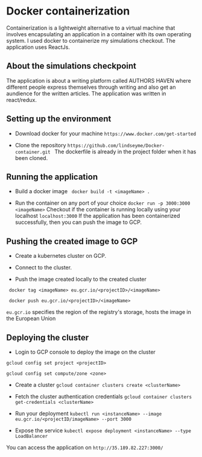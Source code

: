 # Docker containerization
Containerization is a lightweight alternative to a virtual machine that involves encapsulating an application in a container with its own operating system. 
I used docker to containerize my simulations checkout. The application uses ReactJs.


## About the simulations checkpoint
The application is about a writing platform called AUTHORS HAVEN where different people express themselves through writing and also get an aundience for the written articles.
The application was written in react/redux.

## Setting up the environment
- Download docker for your machine
```https://www.docker.com/get-started```

- Clone the repository
```https://github.com/lindseyme/Docker-container.git ```
The dockerfile is already in the project folder when it has been cloned.

## Running the application
- Build a docker image
``` docker build -t <imageName> .```

- Run the container on any port of your choice
``` docker run -p 3000:3000 <imageName> ```
Checkout if the container is running locally using your localhost
``` localhost:3000 ``` 
If the application has been containerized successfully, then you can push the image to GCP.

## Pushing the created image to GCP
- Create a kubernetes cluster on GCP.

- Connect to the cluster.

- Push the image created locally to the created cluster

``` docker tag <imageName> eu.gcr.io/<projectID>/<imageName>```

``` docker push eu.gcr.io/<projectID>/<imageName>```

``` eu.gcr.io ``` specifies the region of the registry's storage, hosts the image in the European Union

## Deploying the cluster
- Login to GCP console to deploy the image on the cluster

``` gcloud config set project <projectID> ```

``` gcloud config set compute/zone <zone> ```

- Create a cluster
``` gcloud container clusters create <clusterName> ```

- Fetch the cluster authentication credentials
``` gcloud container clusters get-credentials <clusterName> ```

- Run your deployment
``` kubectl run <instanceName> --image eu.gcr.io/<projectID/imageName> --port 3000 ```

- Expose the service
``` kubectl expose deployment <instanceName> --type LoadBalancer ```

You can access the application on 
``` http://35.189.82.227:3000/ ```

